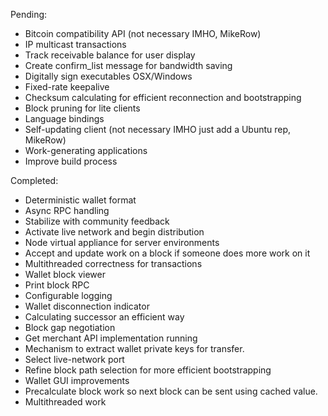 Pending:
* Bitcoin compatibility API (not necessary IMHO, MikeRow)
* IP multicast transactions
* Track receivable balance for user display
* Create confirm_list message for bandwidth saving
* Digitally sign executables OSX/Windows
* Fixed-rate keepalive
* Checksum calculating for efficient reconnection and bootstrapping
* Block pruning for lite clients
* Language bindings
* Self-updating client (not necessary IMHO just add a Ubuntu rep, MikeRow)
* Work-generating applications
* Improve build process

Completed:
* Deterministic wallet format
* Async RPC handling
* Stabilize with community feedback
* Activate live network and begin distribution
* Node virtual appliance for server environments
* Accept and update work on a block if someone does more work on it
* Multithreaded correctness for transactions
* Wallet block viewer
* Print block RPC
* Configurable logging
* Wallet disconnection indicator
* Calculating successor an efficient way
* Block gap negotiation  
* Get merchant API implementation running  
* Mechanism to extract wallet private keys for transfer.  
* Select live-network port  
* Refine block path selection for more efficient bootstrapping  
* Wallet GUI improvements  
* Precalculate block work so next block can be sent using cached value.
* Multithreaded work  